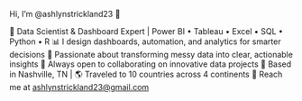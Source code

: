 Hi, I’m @ashlynstrickland23 👋

💼 Data Scientist & Dashboard Expert | Power BI • Tableau • Excel • SQL • Python • R
📊 I design dashboards, automation, and analytics for smarter decisions
🌟 Passionate about transforming messy data into clear, actionable insights
🤝 Always open to collaborating on innovative data projects
📍 Based in Nashville, TN | 🌎 Traveled to 10 countries across 4 continents
📩 Reach me at ashlynstrickland23@gmail.com

<!---
ashlynstrickland23/ashlynstrickland23 is a ✨ special ✨ repository because its `README.md` (this file) appears on your GitHub profile.
You can click the Preview link to take a look at your changes.
--->
